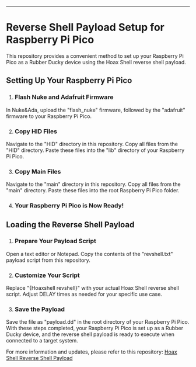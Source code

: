 ----------------------------------
[Hoaxshell]: https://github.com/t3l3machus/hoaxshell
# Reverse Shell Payload Setup for Raspberry Pi Pico
This repository provides a convenient method to set up your Raspberry Pi Pico as a Rubber Ducky device using the Hoax Shell reverse shell payload.


## Setting Up Your Raspberry Pi Pico
1. ### Flash Nuke and Adafruit Firmware

In Nuke&Ada, upload the "flash_nuke" firmware, followed by the "adafruit" firmware to your Raspberry Pi Pico.

2. ### Copy HID Files

Navigate to the "HID" directory in this repository.
Copy all files from the "HID" directory.
Paste these files into the "lib" directory of your Raspberry Pi Pico.

3. ### Copy Main Files

Navigate to the "main" directory in this repository.
Copy all files from the "main" directory.
Paste these files into the root Raspberry Pi Pico folder.

4. ### Your Raspberry Pi Pico is Now Ready!

## Loading the Reverse Shell Payload
1. ### Prepare Your Payload Script

Open a text editor or Notepad.
Copy the contents of the "revshell.txt" payload script from this repository.

2. ### Customize Your Script

Replace "{Hoaxshell revshell}" with your actual Hoax Shell reverse shell script.
Adjust DELAY times as needed for your specific use case.

3. ### Save the Payload

Save the file as "payload.dd" in the root directory of your Raspberry Pi Pico.
With these steps completed, your Raspberry Pi Pico is set up as a Rubber Ducky device, and the reverse shell payload is ready to execute when connected to a target system.

For more information and updates, please refer to this repository: [Hoax Shell Reverse Shell Payload][Hoaxshell]
